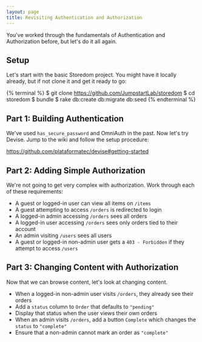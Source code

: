 ```yaml
---
layout: page
title: Revisiting Authentication and Authorization
---
```


You've worked through the fundamentals of Authentication and Authorization before, but let's do it all again.

## Setup

Let's start with the basic Storedom project. You might have it locally already, but if not clone it and get it ready to go:

{% terminal %}
$ git clone https://github.com/JumpstartLab/storedom
$ cd storedom
$ bundle
$ rake db:create db:migrate db:seed
{% endterminal %}

## Part 1: Building Authentication

We've used `has_secure_password` and OmniAuth in the past. Now let's try Devise. Jump to the wiki and follow the setup procedure:

https://github.com/plataformatec/devise#getting-started

## Part 2: Adding Simple Authorization

We're not going to get very complex with authorization. Work through each of these requirements:

* A guest or logged-in user can view all items on `/items`
* A guest attempting to access `/orders` is redirected to login
* A logged-in admin accessing `/orders` sees all orders
* A logged-in user accessing `/orders` sees only orders tied to their account
* An admin visiting `/users` sees all users
* A guest or logged-in non-admin user gets a `403 - Forbidden` if they attempt to access `/users`

## Part 3: Changing Content with Authorization

Now that we can browse content, let's look at changing content.

* When a logged-in non-admin user visits `/orders`, they already see their orders
* Add a `status` column to `Order` that defaults to `"pending"`
* Display that status when the user views their own orders
* When an admin visits `/orders`, add a button `Complete` which changes the `status` to `"complete"`
* Ensure that a non-admin cannot mark an order as `"complete"`

